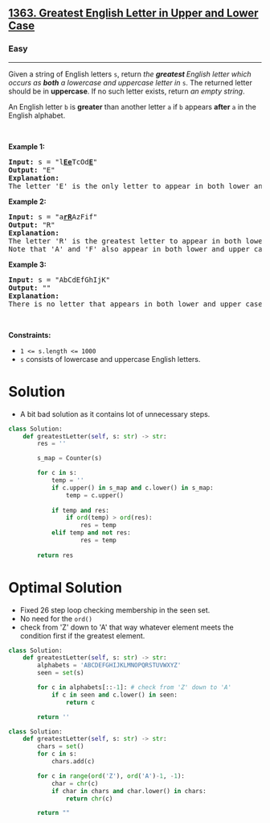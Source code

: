 <h2><a href="https://leetcode.com/problems/greatest-english-letter-in-upper-and-lower-case">1363. Greatest English Letter in Upper and Lower Case</a></h2><h3>Easy</h3><hr><p>Given a string of English letters <code>s</code>, return <em>the <strong>greatest </strong>English letter which occurs as <strong>both</strong> a lowercase and uppercase letter in</em> <code>s</code>. The returned letter should be in <strong>uppercase</strong>. If no such letter exists, return <em>an empty string</em>.</p>

<p>An English letter <code>b</code> is <strong>greater</strong> than another letter <code>a</code> if <code>b</code> appears <strong>after</strong> <code>a</code> in the English alphabet.</p>

<p>&nbsp;</p>
<p><strong class="example">Example 1:</strong></p>

<pre>
<strong>Input:</strong> s = &quot;l<strong><u>Ee</u></strong>TcOd<u><strong>E</strong></u>&quot;
<strong>Output:</strong> &quot;E&quot;
<strong>Explanation:</strong>
The letter &#39;E&#39; is the only letter to appear in both lower and upper case.
</pre>

<p><strong class="example">Example 2:</strong></p>

<pre>
<strong>Input:</strong> s = &quot;a<strong><u>rR</u></strong>AzFif&quot;
<strong>Output:</strong> &quot;R&quot;
<strong>Explanation:</strong>
The letter &#39;R&#39; is the greatest letter to appear in both lower and upper case.
Note that &#39;A&#39; and &#39;F&#39; also appear in both lower and upper case, but &#39;R&#39; is greater than &#39;F&#39; or &#39;A&#39;.
</pre>

<p><strong class="example">Example 3:</strong></p>

<pre>
<strong>Input:</strong> s = &quot;AbCdEfGhIjK&quot;
<strong>Output:</strong> &quot;&quot;
<strong>Explanation:</strong>
There is no letter that appears in both lower and upper case.
</pre>

<p>&nbsp;</p>
<p><strong>Constraints:</strong></p>

<ul>
	<li><code>1 &lt;= s.length &lt;= 1000</code></li>
	<li><code>s</code> consists of lowercase and uppercase English letters.</li>
</ul>

# Solution 
* A bit bad solution as it contains lot of unnecessary steps. 

```python
class Solution:
    def greatestLetter(self, s: str) -> str:
        res = ''

        s_map = Counter(s)

        for c in s:
            temp = ''
            if c.upper() in s_map and c.lower() in s_map:
                temp = c.upper()
            
            if temp and res:
                if ord(temp) > ord(res):
                    res = temp
            elif temp and not res:
                    res = temp
        
        return res
```

# Optimal Solution 
* Fixed 26 step loop checking membership in the seen set. 
* No need for the `ord()` 
* check from 'Z' down to 'A' that way whatever element meets the condition first if the greatest element.

```python
class Solution:
    def greatestLetter(self, s: str) -> str:
        alphabets = 'ABCDEFGHIJKLMNOPQRSTUVWXYZ'
        seen = set(s)

        for c in alphabets[::-1]: # check from 'Z' down to 'A'
            if c in seen and c.lower() in seen:
                return c

        return ''
```

```python
class Solution:
    def greatestLetter(self, s: str) -> str:
        chars = set()
        for c in s:
            chars.add(c)

        for c in range(ord('Z'), ord('A')-1, -1):
            char = chr(c)
            if char in chars and char.lower() in chars:
                return chr(c)

        return ""
```

